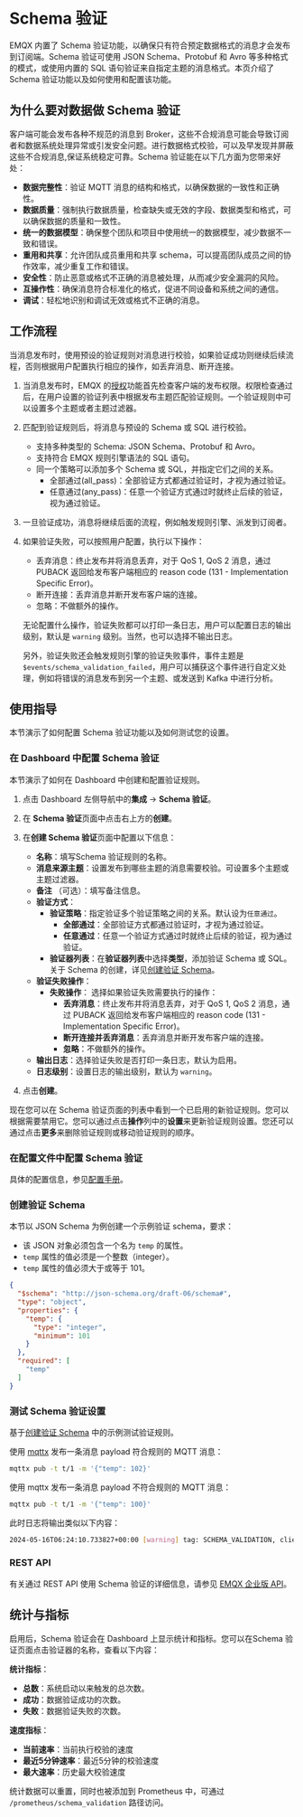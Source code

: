 # Schema 验证

EMQX 内置了 Schema 验证功能，以确保只有符合预定数据格式的消息才会发布到订阅端。Schema 验证可使用 JSON Schema、Protobuf 和 Avro 等多种格式的模式，或使用内置的 SQL 语句验证来自指定主题的消息格式。本页介绍了 Schema 验证功能以及如何使用和配置该功能。

## 为什么要对数据做 Schema 验证

客户端可能会发布各种不规范的消息到 Broker，这些不合规消息可能会导致订阅者和数据系统处理异常或引发安全问题。进行数据格式校验，可以及早发现并屏蔽这些不合规消息,保证系统稳定可靠。Schema 验证能在以下几方面为您带来好处：

- **数据完整性**：验证 MQTT 消息的结构和格式，以确保数据的一致性和正确性。
- **数据质量**：强制执行数据质量，检查缺失或无效的字段、数据类型和格式，可以确保数据的质量和一致性。
- **统一的数据模型**：确保整个团队和项目中使用统一的数据模型，减少数据不一致和错误。
- **重用和共享**：允许团队成员重用和共享 schema，可以提高团队成员之间的协作效率，减少重复工作和错误。
- **安全性**：防止恶意或格式不正确的消息被处理，从而减少安全漏洞的风险。
- **互操作性**：确保消息符合标准化的格式，促进不同设备和系统之间的通信。
- **调试**：轻松地识别和调试无效或格式不正确的消息。

## 工作流程

当消息发布时，使用预设的验证规则对消息进行校验，如果验证成功则继续后续流程，否则根据用户配置执行相应的操作，如丢弃消息、断开连接。

1. 当消息发布时，EMQX 的[授权](../access-control/authz/authz.md)功能首先检查客户端的发布权限。权限检查通过后，在用户设置的验证列表中根据发布主题匹配验证规则。一个验证规则中可以设置多个主题或者主题过滤器。

2. 匹配到验证规则后，将消息与预设的 Schema 或 SQL 进行校验。

   - 支持多种类型的 Schema:  JSON Schema、Protobuf 和 Avro。
   - 支持符合 EMQX 规则引擎语法的 SQL 语句。
   - 同一个策略可以添加多个 Schema 或 SQL，并指定它们之间的关系。
      - 全部通过(all_pass)：全部验证方式都通过验证时，才视为通过验证。
      - 任意通过(any_pass)：任意一个验证方式通过时就终止后续的验证，视为通过验证。

3. 一旦验证成功，消息将继续后面的流程，例如触发规则引擎、派发到订阅者。

4. 如果验证失败，可以按照用户配置，执行以下操作：

   - 丢弃消息：终止发布并将消息丢弃，对于 QoS 1, QoS 2 消息，通过 PUBACK 返回给发布客户端相应的 reason code (131 - Implementation Specific Error)。
   - 断开连接：丢弃消息并断开发布客户端的连接。
   - 忽略：不做额外的操作。

   无论配置什么操作，验证失败都可以打印一条日志，用户可以配置日志的输出级别，默认是 `warning` 级别。当然，也可以选择不输出日志。

   另外，验证失败还会触发规则引擎的验证失败事件，事件主题是 `$events/schema_validation_failed`，用户可以捕获这个事件进行自定义处理，例如将错误的消息发布到另一个主题、或发送到 Kafka 中进行分析。

## 使用指导

本节演示了如何配置 Schema 验证功能以及如何测试您的设置。

### 在 Dashboard 中配置 Schema 验证

本节演示了如何在 Dashboard 中创建和配置验证规则。

1. 点击 Dashboard 左侧导航中的**集成** -> **Schema 验证**。
2. 在 **Schema 验证**页面中点击右上方的**创建**。
3. 在**创建 Schema 验证**页面中配置以下信息：
   - **名称**：填写Schema 验证规则的名称。
   - **消息来源主题**：设置发布到哪些主题的消息需要校验。可设置多个主题或主题过滤器。
   - **备注** （可选）：填写备注信息。
   - **验证方式**：
     - **验证策略**：指定验证多个验证策略之间的关系。默认设为`任意通过`。
       - **全部通过**：全部验证方式都通过验证时，才视为通过验证。
       - **任意通过**：任意一个验证方式通过时就终止后续的验证，视为通过验证。
     - **验证器列表**：在**验证器列表**中选择**类型**，添加验证 Schema 或 SQL。关于 Schema 的创建，详见[创建验证 Schema](#创建验证-schema)。
   - **验证失败操作**：
     - **失败操作**： 选择如果验证失败需要执行的操作：
       - **丢弃消息**：终止发布并将消息丢弃，对于 QoS 1, QoS 2 消息，通过 PUBACK 返回给发布客户端相应的 reason code (131 - Implementation Specific Error)。
       - **断开连接并丢弃消息**：丢弃消息并断开发布客户端的连接。
       - **忽略**：不做额外的操作。
   - **输出日志**：选择验证失败是否打印一条日志，默认为启用。
   - **日志级别**：设置日志的输出级别，默认为 `warning`。

4. 点击**创建**。

现在您可以在 Schema 验证页面的列表中看到一个已启用的新验证规则。您可以根据需要禁用它。您可以通过点击**操作**列中的**设置**来更新验证规则设置。您还可以通过点击**更多**来删除验证规则或移动验证规则的顺序。

### 在配置文件中配置 Schema 验证

具体的配置信息，参见[配置手册](https://docs.emqx.com/zh/enterprise/v@EE_VERSION@/hocon/)。

### 创建验证 Schema

<!-- TODO 提供每种 Schema / SQL 的创建步骤示例-->

本节以 JSON Schema 为例创建一个示例验证 schema，要求：

- 该 JSON 对象必须包含一个名为 `temp` 的属性。
- `temp` 属性的值必须是一个整数（integer）。
- `temp` 属性的值必须大于或等于 101。

```json
{
  "$schema": "http://json-schema.org/draft-06/schema#",
  "type": "object",
  "properties": {
    "temp": {
      "type": "integer",
      "minimum": 101
    }
  },
  "required": [
    "temp"
  ]
}
```

### 测试 Schema 验证设置

基于[创建验证 Schema](#创建验证-schema) 中的示例测试验证规则。

使用 [mqttx](https://mqttx.app/zh/cli) 发布一条消息 payload 符合规则的 MQTT 消息：

```bash
mqttx pub -t t/1 -m '{"temp": 102}'
```

使用 mqttx 发布一条消息 payload 不符合规则的 MQTT 消息：

```bash
mqttx pub -t t/1 -m '{"temp": 100}'
```

此时日志将输出类似以下内容：

```bash
2024-05-16T06:24:10.733827+00:00 [warning] tag: SCHEMA_VALIDATION, clientid: mqttx_1db4547e, msg: validation_failed, peername: 127.0.0.1:40850, action: drop, validation: <<"check-json">>
```

### REST API

有关通过 REST API 使用 Schema 验证的详细信息，请参见 [EMQX 企业版 API](https://docs.emqx.com/zh/enterprise/v@EE_MINOR_VERSION@/admin/api-docs.html)。

## 统计与指标

启用后，Schema 验证会在 Dashboard 上显示统计和指标。您可以在Schema 验证页面点击验证器的名称，查看以下内容：

**统计指标**：

- **总数**：系统启动以来触发的总次数。
- **成功**：数据验证成功的次数。
- **失败**：数据验证失败的次数。

**速度指标**：

- **当前速率**：当前执行校验的速度
- **最近5分钟速率**：最近5分钟的校验速度
- **最大速率**：历史最大校验速度

统计数据可以重置，同时也被添加到 Prometheus 中，可通过 `/prometheus/schema_validation` 路径访问。